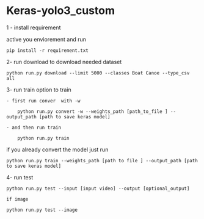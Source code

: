 # Keras-yolo3_custom
1  - install requirement

 active you enviorement and run 

    pip install -r requirement.txt

2- run download to download needed dataset

    python run.py download --limit 5000 --classes Boat Canoe --type_csv all
3- run train option to train

    - first run conver  with -w 
        
        python run.py convert -w --weights_path [path_to_file ] --output_path [path to save keras model]

    - and then run train

        python run.py train

if you already convert the model just run

    python run.py train --weights_path [path to file ] --output_path [path to save keras model]

4- run test 

    python run.py test --input [input video] --output [optional_output]

    if image 

    python run.py test --image



